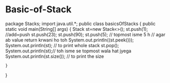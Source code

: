 # Basic-of-Stack
package Stacks;
import java.util.*;
public class basicsOfStacks {
    public static void main(String[] args) {
        Stack<Integer> st=new Stack<>();
        st.push(1);  //add=push
        st.push(23);
        st.push(90);
        st.push(5);
        // topmost isme 5 h
        // agar ab value return krwani ho toh
        System.out.println((st.peek()));
        System.out.println(st); // to print whole stack
        st.pop();
        System.out.println(st);// toh isme se topmost wala hat jyega
        System.out.println(st.size()); // to print the size

    }
}
